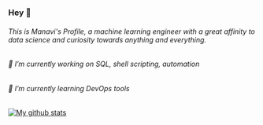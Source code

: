 ### Hey 👋
###### This is Manavi's Profile, a machine learning engineer with a great affinity to data science and curiosity towards anything and everything.

###### 🔭 I’m currently working on SQL, shell scripting, automation
###### 🌱 I’m currently learning DevOps tools
[![My github stats](https://github-readme-stats.vercel.app/api?username=ManaviSh&show_icons=true&theme=dark)](https://github.com/anuraghazra/github-readme-stats)
